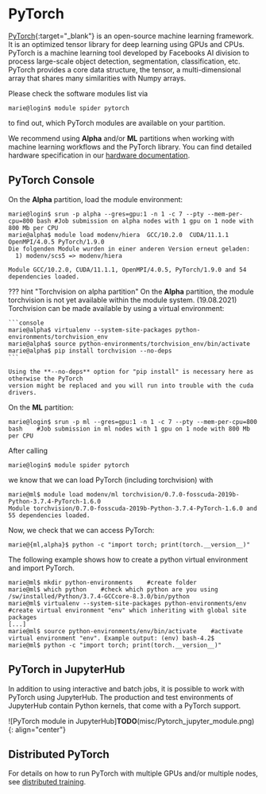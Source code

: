# PyTorch

[PyTorch](https://pytorch.org/){:target="_blank"} is an open-source machine learning framework.
It is an optimized tensor library for deep learning using GPUs and CPUs.
PyTorch is a machine learning tool developed by Facebooks AI division to process large-scale
object detection, segmentation, classification, etc.
PyTorch provides a core data structure, the tensor, a multi-dimensional array that shares many
similarities with Numpy arrays.

Please check the software modules list via

```console
marie@login$ module spider pytorch
```

to find out, which PyTorch modules are available on your partition.

We recommend using **Alpha** and/or **ML** partitions when working with machine learning workflows
and the PyTorch library.
You can find detailed hardware specification in our
[hardware documentation](../jobs_and_resources/hardware_taurus.md).

## PyTorch Console

On the **Alpha** partition, load the module environment:

```console
marie@login$ srun -p alpha --gres=gpu:1 -n 1 -c 7 --pty --mem-per-cpu=800 bash #Job submission on alpha nodes with 1 gpu on 1 node with 800 Mb per CPU
marie@alpha$ module load modenv/hiera  GCC/10.2.0  CUDA/11.1.1 OpenMPI/4.0.5 PyTorch/1.9.0
Die folgenden Module wurden in einer anderen Version erneut geladen:
  1) modenv/scs5 => modenv/hiera

Module GCC/10.2.0, CUDA/11.1.1, OpenMPI/4.0.5, PyTorch/1.9.0 and 54 dependencies loaded.
```

??? hint "Torchvision on alpha partition"
    On the **Alpha** partition, the module torchvision is not yet available within the module
    system. (19.08.2021)
    Torchvision can be made available by using a virtual environment:

    ```console
    marie@alpha$ virtualenv --system-site-packages python-environments/torchvision_env
    marie@alpha$ source python-environments/torchvision_env/bin/activate
    marie@alpha$ pip install torchvision --no-deps
    ```

    Using the **--no-deps** option for "pip install" is necessary here as otherwise the PyTorch 
    version might be replaced and you will run into trouble with the cuda drivers.

On the **ML** partition:

```console
marie@login$ srun -p ml --gres=gpu:1 -n 1 -c 7 --pty --mem-per-cpu=800 bash    #Job submission in ml nodes with 1 gpu on 1 node with 800 Mb per CPU
```

After calling

```console
marie@login$ module spider pytorch
```

we know that we can load PyTorch (including torchvision) with

```console
marie@ml$ module load modenv/ml torchvision/0.7.0-fosscuda-2019b-Python-3.7.4-PyTorch-1.6.0
Module torchvision/0.7.0-fosscuda-2019b-Python-3.7.4-PyTorch-1.6.0 and 55 dependencies loaded.
```

Now, we check that we can access PyTorch:

```console
marie@{ml,alpha}$ python -c "import torch; print(torch.__version__)"
```

The following example shows how to create a python virtual environment and import PyTorch.

```console
marie@ml$ mkdir python-environments    #create folder
marie@ml$ which python    #check which python are you using
/sw/installed/Python/3.7.4-GCCcore-8.3.0/bin/python
marie@ml$ virtualenv --system-site-packages python-environments/env    #create virtual environment "env" which inheriting with global site packages
[...]
marie@ml$ source python-environments/env/bin/activate    #activate virtual environment "env". Example output: (env) bash-4.2$
marie@ml$ python -c "import torch; print(torch.__version__)"
```

## PyTorch in JupyterHub

In addition to using interactive and batch jobs, it is possible to work with PyTorch using JupyterHub.
The production and test environments of JupyterHub contain Python kernels, that come with a PyTorch support.

![PyTorch module in JupyterHub]**TODO**(misc/Pytorch_jupyter_module.png)
{: align="center"}

## Distributed PyTorch

For details on how to run PyTorch with multiple GPUs and/or multiple nodes, see
[distributed training](distributed_training.md).
